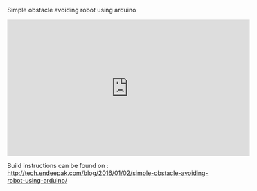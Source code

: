 Simple obstacle avoiding robot using arduino

<iframe width="560" height="315" src="https://www.youtube.com/embed/zFlNvsFM9kY" frameborder="0" allowfullscreen></iframe>

Build instructions can be found on : http://tech.endeepak.com/blog/2016/01/02/simple-obstacle-avoiding-robot-using-arduino/
